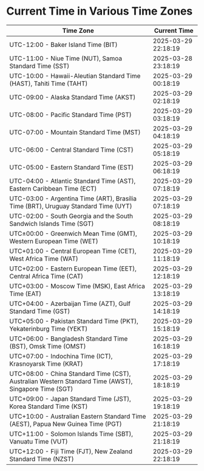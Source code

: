 # Current Time in Various Time Zones

| Time Zone | Current Time |
|-----------|--------------|
| UTC-12:00 - Baker Island Time (BIT) | 2025-03-29 22:18:19 |
| UTC-11:00 - Niue Time (NUT), Samoa Standard Time (SST) | 2025-03-28 23:18:19 |
| UTC-10:00 - Hawaii-Aleutian Standard Time (HAST), Tahiti Time (TAHT) | 2025-03-29 00:18:19 |
| UTC-09:00 - Alaska Standard Time (AKST) | 2025-03-29 02:18:19 |
| UTC-08:00 - Pacific Standard Time (PST) | 2025-03-29 03:18:19 |
| UTC-07:00 - Mountain Standard Time (MST) | 2025-03-29 04:18:19 |
| UTC-06:00 - Central Standard Time (CST) | 2025-03-29 05:18:19 |
| UTC-05:00 - Eastern Standard Time (EST) | 2025-03-29 06:18:19 |
| UTC-04:00 - Atlantic Standard Time (AST), Eastern Caribbean Time (ECT) | 2025-03-29 07:18:19 |
| UTC-03:00 - Argentina Time (ART), Brasília Time (BRT), Uruguay Standard Time (UYT) | 2025-03-29 07:18:19 |
| UTC-02:00 - South Georgia and the South Sandwich Islands Time (SGT) | 2025-03-29 08:18:19 |
| UTC±00:00 - Greenwich Mean Time (GMT), Western European Time (WET) | 2025-03-29 10:18:19 |
| UTC+01:00 - Central European Time (CET), West Africa Time (WAT) | 2025-03-29 11:18:19 |
| UTC+02:00 - Eastern European Time (EET), Central Africa Time (CAT) | 2025-03-29 12:18:19 |
| UTC+03:00 - Moscow Time (MSK), East Africa Time (EAT) | 2025-03-29 13:18:19 |
| UTC+04:00 - Azerbaijan Time (AZT), Gulf Standard Time (GST) | 2025-03-29 14:18:19 |
| UTC+05:00 - Pakistan Standard Time (PKT), Yekaterinburg Time (YEKT) | 2025-03-29 15:18:19 |
| UTC+06:00 - Bangladesh Standard Time (BST), Omsk Time (OMST) | 2025-03-29 16:18:19 |
| UTC+07:00 - Indochina Time (ICT), Krasnoyarsk Time (KRAT) | 2025-03-29 17:18:19 |
| UTC+08:00 - China Standard Time (CST), Australian Western Standard Time (AWST), Singapore Time (SGT) | 2025-03-29 18:18:19 |
| UTC+09:00 - Japan Standard Time (JST), Korea Standard Time (KST) | 2025-03-29 19:18:19 |
| UTC+10:00 - Australian Eastern Standard Time (AEST), Papua New Guinea Time (PGT) | 2025-03-29 21:18:19 |
| UTC+11:00 - Solomon Islands Time (SBT), Vanuatu Time (VUT) | 2025-03-29 21:18:19 |
| UTC+12:00 - Fiji Time (FJT), New Zealand Standard Time (NZST) | 2025-03-29 22:18:19 |

